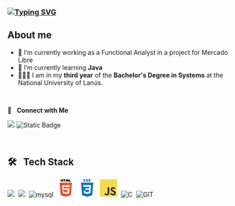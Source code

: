 
### [![Typing SVG](https://readme-typing-svg.demolab.com?font=Fira+Code&size=30&duration=3000&pause=1000&color=F7C133&background=FFFFFF00&center=true&vCenter=true&random=false&width=435&lines=Hi+%F0%9F%91%8B%F0%9F%8F%BB%2C+I'm+Luciano;Backend+Developer)](https://git.io/typing-svg)
	
## **About me**

- 🔭 I’m currently working as a Functional Analyst in a project for Mercado Libre
- 🌱 I’m currently learning **Java**
- 👨🏻‍🎓 I am in my **third year** of the **Bachelor's Degree in Systems** at the National University of Lanús.
</br>

 🤝 &nbsp; **Connect with Me**

[<img src="https://img.shields.io/badge/linkedin-%230077B5.svg?&style=for-the-badge&logo=linkedin&logoColor=white" />](https://www.linkedin.com/in/luciano-mp/)
![Static Badge](https://img.shields.io/badge/GMAIL-red?style=for-the-badge&logo=GMAIL&logoColor=white&color=red&link=mailto:lucianoperez12%40gmail.com)

<br>

## 🛠 &nbsp; Tech Stack

<img src="https://www.vectorlogo.zone/logos/java/java-vertical.svg" width="40">&nbsp;
<img src="https://www.vectorlogo.zone/logos/springio/springio-icon.svg" width=40>&nbsp;
<img src="https://www.vectorlogo.zone/logos/mysql/mysql-ar21.svg" alt="mysql" width="40">&nbsp;
<img src="https://github.com/devicons/devicon/blob/develop/icons/html5/html5-original-wordmark.svg" title="HTML5" alt="HTML" width=40/>&nbsp;
<img src="https://github.com/devicons/devicon/blob/master/icons/css3/css3-plain-wordmark.svg"  title="CSS3" alt="CSS" width=40/>&nbsp;
<img src="https://raw.githubusercontent.com/devicons/devicon/master/icons/javascript/javascript-original.svg" width="40">&nbsp;
<img src="https://github.com/bablubambal/All_logo_and_pictures/blob/main/programming%20languages/c.svg" alt="C" width="40">&nbsp;
<img src="https://github.com/bablubambal/All_logo_and_pictures/blob/main/others/git.svg" alt="GIT" width="40">&nbsp;




<br>
</p>
          
          
